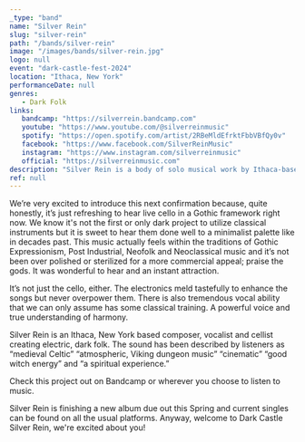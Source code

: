 ```yaml
---
_type: "band"
name: "Silver Rein"
slug: "silver-rein"
path: "/bands/silver-rein"
image: "/images/bands/silver-rein.jpg"
logo: null
event: "dark-castle-fest-2024"
location: "Ithaca, New York"
performanceDate: null
genres:
   - Dark Folk
links:
   bandcamp: "https://silverrein.bandcamp.com"
   youtube: "https://www.youtube.com/@silverreinmusic"
   spotify: "https://open.spotify.com/artist/2RBeMldEfrktFbbVBfQy0v"
   facebook: "https://www.facebook.com/SilverReinMusic"
   instagram: "https://www.instagram.com/silverreinmusic"
   official: "https://silverreinmusic.com"
description: "Silver Rein is a body of solo musical work by Ithaca-based singer songwriter, Sarah Green. Looped electric cello is layered over deep resonant found object beats with powerful sweeping vocals woven throughout. Her work explores loneliness, isolation, death, and depression against the landscape of an old yet familiar world."
ref: null
---
```


We’re very excited to introduce this next confirmation because, quite honestly, it’s just refreshing to hear live cello in a Gothic framework right now.
We know it's not the first or only dark project to utilize classical instruments but it is sweet to hear them done well to a minimalist palette like in decades past. This music actually feels within the traditions of Gothic Expressionism, Post Industrial, Neofolk and Neoclassical music and it’s not been over polished or sterilized for a more commercial appeal; praise the gods. It was wonderful to hear and an instant attraction.

It’s not just the cello, either. The electronics meld tastefully to enhance the songs but never overpower them. There is also tremendous vocal ability that we can only assume has some classical training. A powerful voice and true understanding of harmony.

Silver Rein is an Ithaca, New York based composer, vocalist and cellist creating electric, dark folk.
The sound has been described by listeners as “medieval Celtic” “atmospheric, Viking dungeon music” “cinematic” “good witch energy” and “a spiritual experience.”

Check this project out on Bandcamp or wherever you choose to listen to music.

Silver Rein is finishing a new album due out this Spring and current singles can be found on all the usual platforms.
Anyway, welcome to Dark Castle Silver Rein, we're excited about you!
